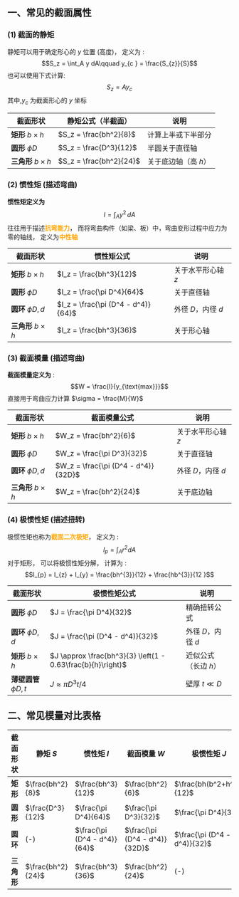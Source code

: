 ## 一、常见的截面属性
### (1) 截面的静矩
静矩可以用于确定形心的 $y$ 位置 (高度)， 定义为 : 
$$S_z = \int_A y  dA\qquad  y_{c } =  \frac{S_{z}}{S}$$
也可以使用下式计算: 
$$S_{z} = A y_{c} $$
其中,$y_{c}$ 为截面形心的 $y$ 坐标  

| 截面形状                 | 静矩公式（半截面）               | 说明           |
| -------------------- | ----------------------- | ------------ |
| **矩形** $b \times h$  | $S_z = \frac{bh^2}{8}$  | 计算上半或下半部分    |
| **圆形** $\phi D$      | $S_z = \frac{D^3}{12}$  | 半圆关于直径轴      |
| **三角形** $b \times h$ | $S_z = \frac{bh^2}{24}$ | 关于底边轴（高 $h$） |

### (2) 惯性矩 (描述弯曲)
**惯性矩定义为**
$$I = \int_A y^2 \, dA$$
往往用于描述<b><mark style='background: transparent; color: orange'>抗弯能力</mark></b>， 而将弯曲构件（如梁、板）中，弯曲变形过程中应力为零的轴线， 定义为<b><mark style='background: transparent; color: orange'>中性轴</mark></b>

| 截面形状                 | 惯性矩公式                              | 说明            |
| -------------------- | ---------------------------------- | ------------- |
| **矩形** $b \times h$  | $I_z = \frac{bh^3}{12}$            | 关于水平形心轴 $z$   |
| **圆形** $\phi D$      | $I_z = \frac{\pi D^4}{64}$         | 关于直径轴         |
| **圆环** $\phi D, d$   | $I_z = \frac{\pi (D^4 - d^4)}{64}$ | 外径 $D$，内径 $d$ |
| **三角形** $b \times h$ | $I_z = \frac{bh^3}{36}$            | 关于形心轴         |

### (3) 截面模量 (描述弯曲) 
**截面模量定义为** : 
$$W = \frac{I}{y_{\text{max}}}$$
直接用于弯曲应力计算 $\sigma = \frac{M}{W}$

| 截面形状                 | 截面模量公式                              | 说明            |
| -------------------- | ----------------------------------- | ------------- |
| **矩形** $b \times h$  | $W_z = \frac{bh^2}{6}$              | 关于水平形心轴 $z$   |
| **圆形** $\phi D$      | $W_z = \frac{\pi D^3}{32}$          | 关于直径轴         |
| **圆环** $\phi D, d$   | $W_z = \frac{\pi (D^4 - d^4)}{32D}$ | 外径 $D$，内径 $d$ |
| **三角形** $b \times h$ | $W_z = \frac{bh^2}{24}$             | 关于底边轴         |

### (4) 极惯性矩 (描述扭转)
极惯性矩也称为<b><mark style='background: transparent; color: orange'>截面二次极矩</mark></b>， 定义为 : 
$$I_{p} = \int_{A} r^{2}dA$$
对于矩形， 可以将极惯性矩分解， 计算为 : 
$$I_{p} =  I_{z} + I_{y} =  \frac{bh^{3}}{12} +  \frac{hb^{3}}{12 }$$

| 截面形状       | 极惯性矩公式                        | 说明                     |
|----------------|-------------------------------------|--------------------------|
| **圆形** $\phi D$    | $J = \frac{\pi D^4}{32}$        | 精确扭转公式             |
| **圆环** $\phi D, d$ | $J = \frac{\pi (D^4 - d^4)}{32}$ | 外径 $D$，内径 $d$ |
| **矩形** $b \times h$ | $J \approx \frac{bh^3}{3} \left(1 - 0.63\frac{b}{h}\right)$ | 近似公式（长边 $h$） |
| **薄壁圆管** $\phi D, t$ | $J \approx \pi D^3 t / 4$      | 壁厚 $t \ll D$       |

## 二、常见模量对比表格

| 截面形状     | 静矩 $S$            | 惯性矩 $I$                      | 截面模量 $W$                      | 极惯性矩 $J$                     |
| -------- | ----------------- | ---------------------------- | ----------------------------- | ---------------------------- |
| **矩形**   | $\frac{bh^2}{8}$  | $\frac{bh^3}{12}$            | $\frac{bh^2}{6}$              | $\frac{bh(b^2+h^2)}{12}$     |
| **圆形**   | $\frac{D^3}{12}$  | $\frac{\pi D^4}{64}$         | $\frac{\pi D^3}{32}$          | $\frac{\pi D^4}{32}$         |
| **圆环**   | \(-\)             | $\frac{\pi (D^4 - d^4)}{64}$ | $\frac{\pi (D^4 - d^4)}{32D}$ | $\frac{\pi (D^4 - d^4)}{32}$ |
|  **三角形** | $\frac{bh^2}{24}$ | $\frac{bh^3}{36}$            | $\frac{bh^2}{24}$             | \(-\)                        |
